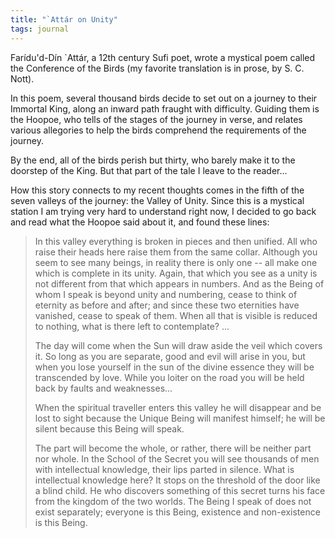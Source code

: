 ```yaml
---
title: "`Attár on Unity"
tags: journal
---
```


Farídu'd-Dín `Attár, a 12th century Sufi poet, wrote a mystical poem
called the Conference of the Birds (my favorite translation is in prose,
by S. C. Nott).

In this poem, several thousand birds decide to set out on a journey to
their Immortal King, along an inward path fraught with difficulty.
Guiding them is the Hoopoe, who tells of the stages of the journey in
verse, and relates various allegories to help the birds comprehend the
requirements of the journey.

By the end, all of the birds perish but thirty, who barely make it to
the doorstep of the King.  But that part of the tale I leave to the
reader...

How this story connects to my recent thoughts comes in the fifth of the
seven valleys of the journey: the Valley of Unity.  Since this is a
mystical station I am trying very hard to understand right now, I
decided to go back and read what the Hoopoe said about it, and found
these lines:

> In this valley everything is broken in pieces and then unified.  All
> who raise their heads here raise them from the same collar.  Although
> you seem to see many beings, in reality there is only one -- all make
> one which is complete in its unity.  Again, that which you see as a
> unity is not different from that which appears in numbers.  And as the
> Being of whom I speak is beyond unity and numbering, cease to think of
> eternity as before and after; and since these two eternities have
> vanished, cease to speak of them.  When all that is visible is reduced
> to nothing, what is there left to contemplate? ...
>
> The day will come when the Sun will draw aside the veil which covers
> it.  So long as you are separate, good and evil will arise in you, but
> when you lose yourself in the sun of the divine essence they will be
> transcended by love.  While you loiter on the road you will be held
> back by faults and weaknesses...
>
> When the spiritual traveller enters this valley he will disappear and
> be lost to sight because the Unique Being will manifest himself; he
> will be silent because this Being will speak.
>
> The part will become the whole, or rather, there will be neither part
> nor whole.  In the School of the Secret you will see thousands of men
> with intellectual knowledge, their lips parted in silence.  What is
> intellectual knowledge here?  It stops on the threshold of the door
> like a blind child.  He who discovers something of this secret turns
> his face from the kingdom of the two worlds.  The Being I speak of
> does not exist separately; everyone is this Being, existence and
> non-existence is this Being.


